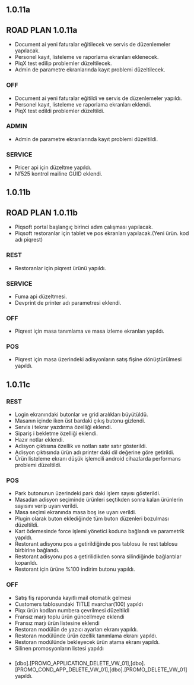 ## 1.0.11a
## ROAD PLAN 1.0.11a
- Document ai yeni faturalar eğitilecek ve servis de düzenlemeler yapılacak.
- Personel kayıt, listeleme ve raporlama ekranları eklenecek.
- PiqX test edilip problemler düzeltilecek.
- Admin de parametre ekranlarında kayıt problemi düzeltilecek.

### OFF
- Document ai yeni faturalar eğitildi ve servis de düzenlemeler yapıldı.
- Personel kayıt, listeleme ve raporlama ekranları eklendi.
- PiqX test edildi problemler düzeltildi.
### ADMIN
- Admin de parametre ekranlarında kayıt problemi düzeltildi.
### SERVICE
- Pricer api için düzeltme yapıldı.
- Nf525 kontrol mailine GUID eklendi.

## 1.0.11b
## ROAD PLAN 1.0.11b
- Piqsoft portal başlangıç birinci adım çalışması yapılacak.
- Piqsoft restoranlar için tablet ve pos ekranları yapılacak.(Yeni ürün. kod adı piqrest)
### REST
- Restoranlar için piqrest ürünü yapıldı.
### SERVICE
- Fuma api düzeltmesi.
- Devprint de printer adı parametresi eklendi.
### OFF
- Piqrest için masa tanımlama ve masa izleme ekranları yapıldı.
### POS
- Piqrest için masa üzerindeki adisyonların satış fişine dönüştürülmesi yapıldı.

## 1.0.11c
### REST
- Login ekranındaki butonlar ve grid aralıkları büyütüldü.
- Masanın içinde iken üst bardaki çıkış butonu gizlendi.
- Servis i tekrar yazdırma özelliği eklendi.
- Sipariş i bekletme özelliği eklendi.
- Hazır notlar eklendi.
- Adisyon çıktısına özellik ve notları satır satır gösterildi.
- Adisyon çıktısında ürün adı printer daki dil değerine göre getirildi.
- Ürün listeleme ekranı düşük işlemcili android cihazlarda performans problemi düzeltildi.
### POS
- Park butonunun üzerindeki park daki işlem sayısı gösterildi.
- Masadan adisyon seçiminde ürünleri seçtikden sonra kalan ürünlerin sayısını verip uyarı verildi.
- Masa seçimi ekranında masa boş ise uyarı verildi.
- Plugin olarak buton eklediğinde tüm buton düzenleri bozulması düzeltildi.
- Kart ödemesinde force işlemi yönetici koduna bağlandı ve parametrik yapıldı.
- Restorant adisyonu pos a getirildiğinde pos tablosu ile rest tablosu birbirine bağlandı.
- Restorant adisyonu pos a getirilidikden sonra silindiğinde bağlantılar koparıldı.
- Restorant için ürüne %100 indirim butonu yapıldı.
### OFF
- Satış fiş raporunda kayıtlı mail otomatik gelmesi
- Customers tablosundaki TITLE nvarchar(100) yapıldı
- Piqx ürün kodları numbera çevrilmesi düzeltildl
- Fransız marjı toplu ürün güncellmeye eklendi
- Fransız marjı ürün listesine eklendi
- Restoran modülün de yazıcı ayarları ekranı yapıldı.
- Restoran modülünde ürün özellik tanımlama ekranı yapıldı.
- Restoran modülünde bekleyecek ürün atama ekranı yapıldı.
- Silinen promosyonların listesi yapıldı

###
-  [dbo].[PROMO_APPLICATION_DELETE_VW_01],[dbo].[PROMO_COND_APP_DELETE_VW_01],[dbo].[PROMO_DELETE_VW_01] yapıldı.